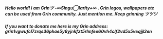 ##### Hello world! I am Grinツ -∞Singu◯larity+∞ . Grin logos, wallpapers etc can be used from Grin community. Just mention me. Keep grinning ツツツ 
##### If you want to donate me here is my Grin address: grin1vgwufcl7zrqs36phae5y8yjnkfzt5rlmfee60vh4clf2vd5x5veqjjl2en
